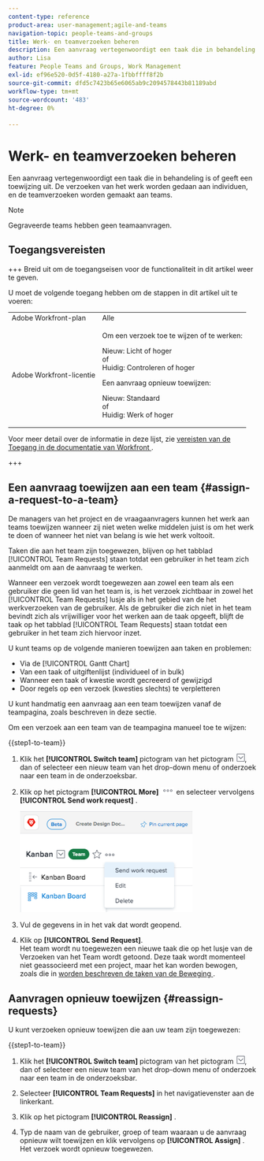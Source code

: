 ```yaml
---
content-type: reference
product-area: user-management;agile-and-teams
navigation-topic: people-teams-and-groups
title: Werk- en teamverzoeken beheren
description: Een aanvraag vertegenwoordigt een taak die in behandeling is of geeft een toewijzing uit. De verzoeken van het werk worden gedaan aan individuen, en de teamverzoeken worden gemaakt aan teams.
author: Lisa
feature: People Teams and Groups, Work Management
exl-id: ef96e520-0d5f-4180-a27a-1fbbffff8f2b
source-git-commit: dfd5c7423b65e6065ab9c2094578443b81189abd
workflow-type: tm+mt
source-wordcount: '483'
ht-degree: 0%

---
```


# Werk- en teamverzoeken beheren

Een aanvraag vertegenwoordigt een taak die in behandeling is of geeft een toewijzing uit. De verzoeken van het werk worden gedaan aan individuen, en de teamverzoeken worden gemaakt aan teams.

>[!NOTE]
>
>Gegraveerde teams hebben geen teamaanvragen.

## Toegangsvereisten

+++ Breid uit om de toegangseisen voor de functionaliteit in dit artikel weer te geven.

U moet de volgende toegang hebben om de stappen in dit artikel uit te voeren:

<table style="table-layout:auto"> 
 <col> 
 <col> 
 <tbody> 
  <tr data-mc-conditions=""> 
   <td role="rowheader">Adobe Workfront-plan</td> 
   <td>Alle</td> 
  </tr> 
  <tr> 
   <td role="rowheader">Adobe Workfront-licentie</td> 
   <td>
   <p>Om een verzoek toe te wijzen of te werken:
   <p>Nieuw: Licht of hoger </br>
    of </br>
   Huidig: Controleren of hoger</p>
   <p>Een aanvraag opnieuw toewijzen:
   <p>Nieuw: Standaard </br>
    of </br>
   Huidig: Werk of hoger</p></td>
  </tr> 
 </tbody> 
</table>

Voor meer detail over de informatie in deze lijst, zie [ vereisten van de Toegang in de documentatie van Workfront ](/help/quicksilver/administration-and-setup/add-users/access-levels-and-object-permissions/access-level-requirements-in-documentation.md).

+++

## Een aanvraag toewijzen aan een team {#assign-a-request-to-a-team}

De managers van het project en de vraagaanvragers kunnen het werk aan teams toewijzen wanneer zij niet weten welke middelen juist is om het werk te doen of wanneer het niet van belang is wie het werk voltooit.

Taken die aan het team zijn toegewezen, blijven op het tabblad [!UICONTROL Team Requests] staan totdat een gebruiker in het team zich aanmeldt om aan de aanvraag te werken.

Wanneer een verzoek wordt toegewezen aan zowel een team als een gebruiker die geen lid van het team is, is het verzoek zichtbaar in zowel het [!UICONTROL Team Requests] lusje als in het gebied van de het werkverzoeken van de gebruiker. Als de gebruiker die zich niet in het team bevindt zich als vrijwilliger voor het werken aan de taak opgeeft, blijft de taak op het tabblad [!UICONTROL Team Requests] staan totdat een gebruiker in het team zich hiervoor inzet.

U kunt teams op de volgende manieren toewijzen aan taken en problemen:

* Via de [!UICONTROL Gantt Chart]
* Van een taak of uitgiftenlijst (individueel of in bulk)
* Wanneer een taak of kwestie wordt gecreeerd of gewijzigd
* Door regels op een verzoek (kwesties slechts) te verpletteren

U kunt handmatig een aanvraag aan een team toewijzen vanaf de teampagina, zoals beschreven in deze sectie.

Om een verzoek aan een team van de teampagina manueel toe te wijzen:

{{step1-to-team}}

1. Klik het **[!UICONTROL Switch team]** pictogram van het pictogram ![ team van de Schakelaar ](assets/switch-team-icon.png), dan of selecteer een nieuw team van het drop-down menu of onderzoek naar een team in de onderzoeksbar.

1. Klik op het pictogram **[!UICONTROL More]** ![](assets/more-icon.png) en selecteer vervolgens **[!UICONTROL Send work request]** .

   ![](assets/edit-team-settings-350x205.png)

1. Vul de gegevens in in het vak dat wordt geopend.
1. Klik op **[!UICONTROL Send Request]**.\
   Het team wordt nu toegewezen een nieuwe taak die op het lusje van de Verzoeken van het Team wordt getoond. Deze taak wordt momenteel niet geassocieerd met een project, maar het kan worden bewogen, zoals die in [ worden beschreven de taken van de Beweging ](../../manage-work/tasks/manage-tasks/move-tasks.md).

## Aanvragen opnieuw toewijzen {#reassign-requests}

U kunt verzoeken opnieuw toewijzen die aan uw team zijn toegewezen:

{{step1-to-team}}

1. Klik het **[!UICONTROL Switch team]** pictogram van het pictogram ![ team van de Schakelaar ](assets/switch-team-icon.png), dan of selecteer een nieuw team van het drop-down menu of onderzoek naar een team in de onderzoeksbar.
1. Selecteer **[!UICONTROL Team Requests]** in het navigatievenster aan de linkerkant.
1. Klik op het pictogram **[!UICONTROL Reassign]** .

1. Typ de naam van de gebruiker, groep of team waaraan u de aanvraag opnieuw wilt toewijzen en klik vervolgens op **[!UICONTROL Assign]** .\
   Het verzoek wordt opnieuw toegewezen.
